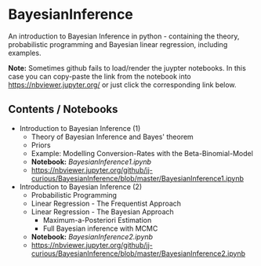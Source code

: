 # BayesianInference
An introduction to Bayesian Inference in python - containing the theory, probabilistic programming and Bayesian linear regression, including examples. 
  
**Note:** Sometimes github fails to load/render the juypter notebooks. In this case you can copy-paste the link from the notebook into https://nbviewer.jupyter.org/ or just click the corresponding link below.

## Contents / Notebooks
* Introduction to Bayesian Inference (1)  
  * Theory of Bayesian Inference and Bayes' theorem  
  * Priors  
  * Example: Modelling Conversion-Rates with the Beta-Binomial-Model  
  * **Notebook:** *BayesianInference1.ipynb*  
  * https://nbviewer.jupyter.org/github/jj-curious/BayesianInference/blob/master/BayesianInference1.ipynb
* Introduction to Bayesian Inference (2)  
  * Probabilistic Programming  
  * Linear Regression - The Frequentist Approach  
  * Linear Regression - The Bayesian Approach  
    * Maximum-a-Posteriori Estimation  
    * Full Bayesian inference with MCMC
  * **Notebook:** *BayesianInference2.ipynb*  
  * https://nbviewer.jupyter.org/github/jj-curious/BayesianInference/blob/master/BayesianInference2.ipynb
